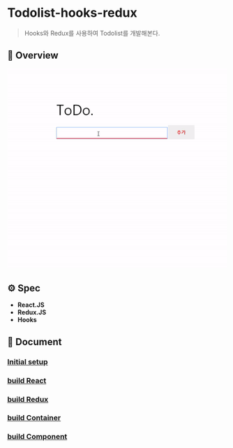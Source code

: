 # Todolist-hooks-redux

> Hooks와 Redux를 사용하여 Todolist를 개발해본다.

## 👑 Overview

![overview](./document/image/overview.gif)

## ⚙ Spec

- **React.JS**
- **Redux.JS**
- **Hooks**

## 📗 Document

### [Initial setup](https://github.com/leehosu/Todolist-hooks-redux/blob/master/document/md/init.md)

### [build React](https://github.com/leehosu/Todolist-hooks-redux/blob/master/document/md/build_react.md)

### [build Redux](https://github.com/leehosu/Todolist-hooks-redux/blob/master/document/md/build_redux.md)

### [build Container](https://github.com/leehosu/Todolist-hooks-redux/blob/master/document/md/build_container.md)

### [build Component](https://github.com/leehosu/Todolist-hooks-redux/blob/master/document/md/build_component.md)
